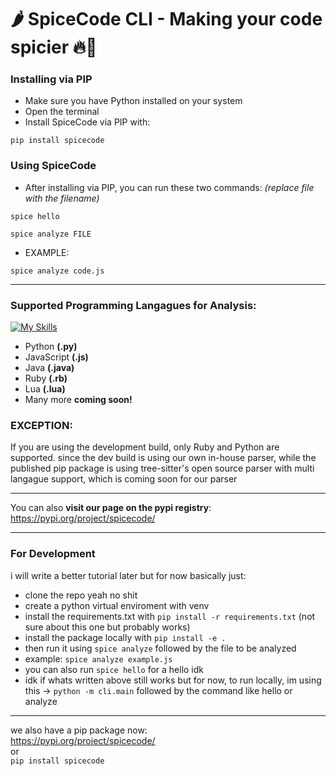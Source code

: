 # 🌶️ SpiceCode CLI - Making your code spicier 🔥🥵


### Installing via PIP
- Make sure you have Python installed on your system
- Open the terminal
- Install SpiceCode via PIP with:
```
pip install spicecode
```

### Using SpiceCode
- After installing via PIP, you can run these two commands: *(replace file with the filename)*
```
spice hello
```
```
spice analyze FILE
```
- EXAMPLE: 
```
spice analyze code.js
```


---

### Supported Programming Langagues for Analysis:
[![My Skills](https://skillicons.dev/icons?i=python,js,java,ruby,lua&perline=5)](https://skillicons.dev)

- Python **(.py)**
- JavaScript **(.js)**
- Java **(.java)**
- Ruby **(.rb)**
- Lua **(.lua)**
- Many more **coming soon!**


### EXCEPTION:
If you are using the development build, only Ruby and Python are supported. since the dev build is using our own in-house parser, while the published pip package is using tree-sitter's open source parser with multi langague support, which is coming soon for our parser


---

You can also **visit our page on the pypi registry**: https://pypi.org/project/spicecode/

---


### For Development
i will write a better tutorial later but for now basically just:
- clone the repo yeah no shit
- create a python virtual enviroment with venv
- install the requirements.txt with ```pip install -r requirements.txt``` (not sure about this one but probably works)
- install the package locally with ```pip install -e . ```
- then run it using ```spice analyze``` followed by the file to be analyzed
- example: ```spice analyze example.js```
- you can also run ```spice hello``` for a hello idk
- idk if whats written above still works but for now, to run locally, im using this -> ```python -m cli.main``` followed by the command like hello or analyze

-----
we also have a pip package now:       
https://pypi.org/project/spicecode/     
or     
```pip install spicecode```     
